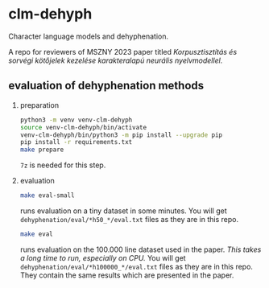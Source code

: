 # clm-dehyph
Character language models and dehyphenation.

A repo for reviewers of MSZNY 2023 paper titled _Korpusztisztítás és sorvégi kötőjelek kezelése karakteralapú neurális nyelvmodellel_. 

## evaluation of dehyphenation methods

1. preparation
   ```bash
   python3 -m venv venv-clm-dehyph
   source venv-clm-dehyph/bin/activate
   venv-clm-dehyph/bin/python3 -m pip install --upgrade pip
   pip install -r requirements.txt
   make prepare
   ```
   `7z` is needed for this step.

2. evaluation
   ```bash
   make eval-small
   ```
   runs evaluation on a tiny dataset in some minutes.
   You will get `dehyphenation/eval/*h50_*/eval.txt` files
   as they are in this repo.

   ```bash
   make eval
   ```
   runs evaluation on the 100.000 line dataset used in the paper.
   _This takes a long time to run, especially on CPU._
   You will get `dehyphenation/eval/*h100000_*/eval.txt` files
   as they are in this repo.
   They contain the same results which are presented in the paper.

